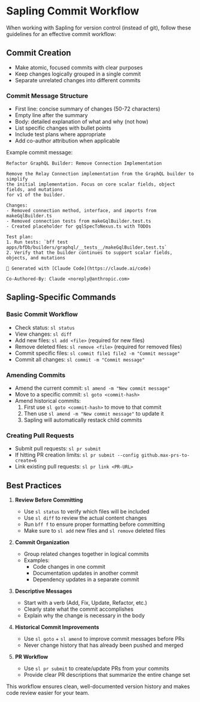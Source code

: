 # Sapling Commit Workflow

When working with Sapling for version control (instead of git), follow these guidelines for an effective commit workflow:

## Commit Creation

- Make atomic, focused commits with clear purposes
- Keep changes logically grouped in a single commit
- Separate unrelated changes into different commits

### Commit Message Structure
- First line: concise summary of changes (50-72 characters)
- Empty line after the summary
- Body: detailed explanation of what and why (not how)
- List specific changes with bullet points
- Include test plans where appropriate
- Add co-author attribution when applicable

Example commit message:
```
Refactor GraphQL Builder: Remove Connection Implementation

Remove the Relay Connection implementation from the GraphQL builder to simplify
the initial implementation. Focus on core scalar fields, object fields, and mutations
for v1 of the builder.

Changes:
- Removed connection method, interface, and imports from makeGqlBuilder.ts
- Removed connection tests from makeGqlBuilder.test.ts
- Created placeholder for gqlSpecToNexus.ts with TODOs

Test plan:
1. Run tests: `bff test apps/bfDb/builders/graphql/__tests__/makeGqlBuilder.test.ts`
2. Verify that the builder continues to support scalar fields, objects, and mutations

🤖 Generated with [Claude Code](https://claude.ai/code)

Co-Authored-By: Claude <noreply@anthropic.com>
```

## Sapling-Specific Commands

### Basic Commit Workflow
- Check status: `sl status`
- View changes: `sl diff`
- Add new files: `sl add <file>` (required for new files)
- Remove deleted files: `sl remove <file>` (required for removed files)
- Commit specific files: `sl commit file1 file2 -m "Commit message"`
- Commit all changes: `sl commit -m "Commit message"`

### Amending Commits
- Amend the current commit: `sl amend -m "New commit message"`
- Move to a specific commit: `sl goto <commit-hash>`
- Amend historical commits:
  1. First use `sl goto <commit-hash>` to move to that commit
  2. Then use `sl amend -m "New commit message"` to update it
  3. Sapling will automatically restack child commits

### Creating Pull Requests
- Submit pull requests: `sl pr submit`
- If hitting PR creation limits: `sl pr submit --config github.max-prs-to-create=6`
- Link existing pull requests: `sl pr link <PR-URL>`

## Best Practices

1. **Review Before Committing**
   - Use `sl status` to verify which files will be included
   - Use `sl diff` to review the actual content changes
   - Run `bff f` to ensure proper formatting before committing
   - Make sure to `sl add` new files and `sl remove` deleted files

2. **Commit Organization**
   - Group related changes together in logical commits
   - Examples:
     - Code changes in one commit
     - Documentation updates in another commit
     - Dependency updates in a separate commit

3. **Descriptive Messages**
   - Start with a verb (Add, Fix, Update, Refactor, etc.)
   - Clearly state what the commit accomplishes
   - Explain why the change is necessary in the body

4. **Historical Commit Improvements**
   - Use `sl goto` + `sl amend` to improve commit messages before PRs
   - Never change history that has already been pushed and merged

5. **PR Workflow**
   - Use `sl pr submit` to create/update PRs from your commits
   - Provide clear PR descriptions that summarize the entire change set

This workflow ensures clean, well-documented version history and makes code review easier for your team.